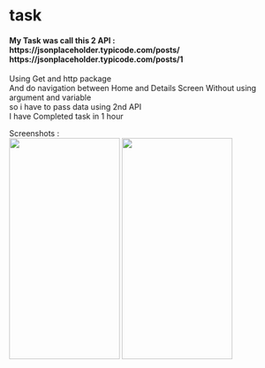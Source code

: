 # task

<h4>My Task was call this 2 API :<br>
    https://jsonplaceholder.typicode.com/posts/<br>
    https://jsonplaceholder.typicode.com/posts/1<br></h4>

Using Get and http package<br>
And do navigation between Home and Details Screen Without using argument and variable <br>
       so i have to pass data using 2nd API <br>
       I have Completed task in 1 hour<br>

Screenshots : <br>
      <img src ="https://github.com/user-attachments/assets/d4a4d142-eac4-491c-b05b-2c07c3257d37"  height="400px"  width="200px" />
      <img src ="https://github.com/user-attachments/assets/13f62481-34b3-480e-9d25-5302f8866256"  height="400px"  width="200px" />
 


        
